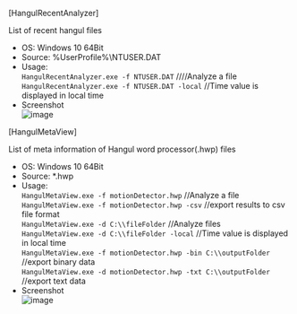 [HangulRecentAnalyzer]  

List of recent hangul files  

- OS: Windows 10 64Bit  
- Source: %UserProfile%\NTUSER.DAT  
- Usage:  
`HangulRecentAnalyzer.exe -f NTUSER.DAT` ////Analyze a file  
`HangulRecentAnalyzer.exe -f NTUSER.DAT -local` //Time value is displayed in local time  
- Screenshot  
![image](https://user-images.githubusercontent.com/69110090/120059990-049aa780-c090-11eb-83fe-d68a196de3a3.png)  




[HangulMetaView]  

List of meta information of Hangul word processor(.hwp) files  

- OS: Windows 10 64Bit  
- Source: *.hwp  
- Usage:  
`HangulMetaView.exe -f motionDetector.hwp` //Analyze a file  
`HangulMetaView.exe -f motionDetector.hwp -csv` //export results to csv file format  
`HangulMetaView.exe -d C:\\fileFolder` //Analyze files  
`HangulMetaView.exe -d C:\\fileFolder -local` //Time value is displayed in local time  
`HangulMetaView.exe -f motionDetector.hwp -bin C:\\outputFolder` //export binary data  
`HangulMetaView.exe -d motionDetector.hwp -txt C:\\outputFolder` //export text data  
- Screenshot  
![image](https://user-images.githubusercontent.com/69110090/111035548-6cacfa80-845e-11eb-93cd-18019281e3a1.png)  
